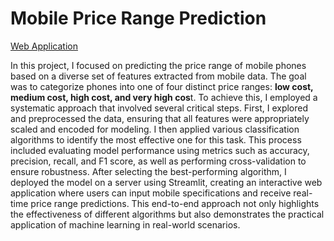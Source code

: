 <h1>Mobile Price Range Prediction</h1>

[Web Application](https://mobile-price-range-prediction-tquanbngnsmgqz6gejkcnd.streamlit.app/)

In this project, I focused on predicting the price range of mobile phones based on a diverse set of features extracted from mobile data. 
The goal was to categorize phones into one of four distinct price ranges: **low cost, medium cost, high cost, and very high cos**t. To achieve this, I employed a systematic approach that involved several critical steps. First, I explored and preprocessed the data, ensuring that all features were appropriately scaled and encoded for modeling. I then applied various classification algorithms to identify the most effective one for this task. This process included evaluating model performance using metrics such as accuracy, precision, recall, and F1 score, as well as performing cross-validation to ensure robustness. After selecting the best-performing algorithm, I deployed the model on a server using Streamlit, creating an interactive web application where users can input mobile specifications and receive real-time price range predictions. This end-to-end approach not only highlights the effectiveness of different algorithms but also demonstrates the practical application of machine learning in real-world scenarios.
